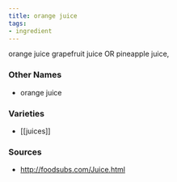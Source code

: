 ```yaml
---
title: orange juice
tags:
- ingredient
---
```

orange juice grapefruit juice OR pineapple juice,

### Other Names

* orange juice

### Varieties

* [[juices]]

### Sources
* http://foodsubs.com/Juice.html
